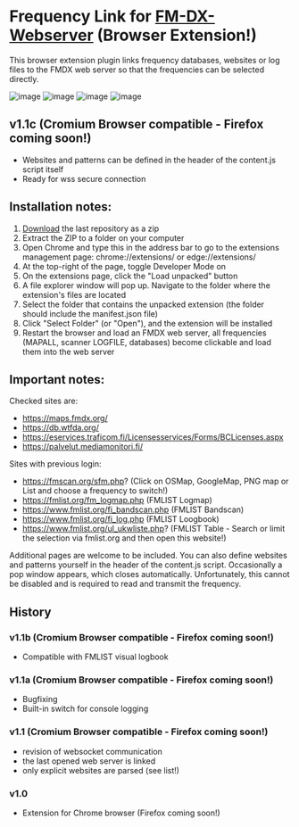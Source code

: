 # Frequency Link for [FM-DX-Webserver](https://github.com/NoobishSVK/fm-dx-webserver) (Browser Extension!)

This browser extension plugin links frequency databases, websites or log files to the FMDX web server so that the frequencies can be selected directly.

![image](https://github.com/user-attachments/assets/5da01050-dc3d-400f-b807-a0014d3bfd7f)
![image](https://github.com/user-attachments/assets/8cd7f928-1d45-4d91-ba0f-14f416d743b4)
![image](https://github.com/user-attachments/assets/c57dee76-c666-4552-addb-8bbce7ffaf4f)
![image](https://github.com/user-attachments/assets/6e8d8c2f-d104-4f71-a576-1f93c085c498)


## v1.1c (Cromium Browser compatible - Firefox coming soon!)
- Websites and patterns can be defined in the header of the content.js script itself
- Ready for wss secure connection 

## Installation notes:

1. [Download](https://github.com/Highpoint2000/FrequencyLink/releases) the last repository as a zip
2. Extract the ZIP to a folder on your computer
3. Open Chrome and type this in the address bar to go to the extensions management page: chrome://extensions/ or edge://extensions/
4. At the top-right of the page, toggle Developer Mode on
5. On the extensions page, click the "Load unpacked" button
6. A file explorer window will pop up. Navigate to the folder where the extension's files are located
7. Select the folder that contains the unpacked extension (the folder should include the manifest.json file)
8. Click "Select Folder" (or "Open"), and the extension will be installed
9. Restart the browser and load an FMDX web server, all frequencies (MAPALL, scanner LOGFILE, databases) become clickable and load them into the web server

## Important notes: 

Checked sites are:
- https://maps.fmdx.org/
- https://db.wtfda.org/
- https://eservices.traficom.fi/Licensesservices/Forms/BCLicenses.aspx
- https://palvelut.mediamonitori.fi/
  
Sites with previous login:
- https://fmscan.org/sfm.php? (Click on OSMap, GoogleMap, PNG map or List and choose a frequency to switch!)
- https://fmlist.org/fm_logmap.php (FMLIST Logmap)
- https://www.fmlist.org/fi_bandscan.php (FMLIST Bandscan)
- https://www.fmlist.org/fi_log.php (FMLIST Loogbook)
- https://www.fmlist.org/ul_ukwliste.php? (FMLIST Table - Search or limit the selection via fmlist.org and then open this website!)

Additional pages are welcome to be included. You can also define websites and patterns yourself in the header of the content.js script. Occasionally a pop window appears, which closes automatically. Unfortunately, this cannot be disabled and is required to read and transmit the frequency.

## History

### v1.1b (Cromium Browser compatible - Firefox coming soon!)
- Compatible with FMLIST visual logbook

### v1.1a (Cromium Browser compatible - Firefox coming soon!)
- Bugfixing
- Built-in switch for console logging

### v1.1 (Cromium Browser compatible - Firefox coming soon!)
- revision of websocket communication
- the last opened web server is linked
- only explicit websites are parsed (see list!)

### v1.0
- Extension for Chrome browser (Firefox coming soon!)
